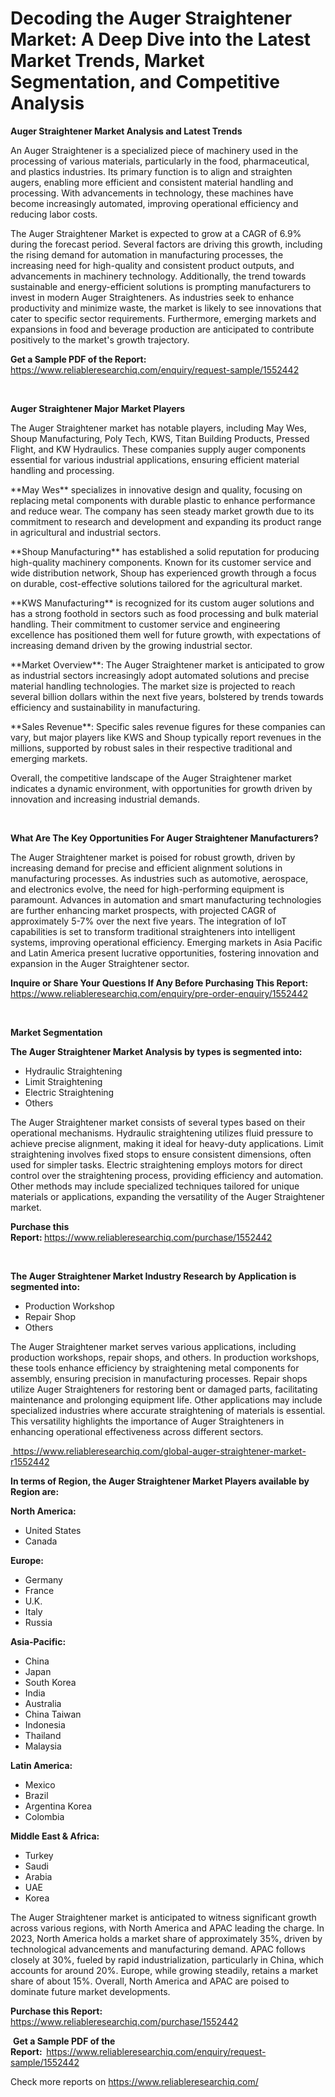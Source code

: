 <p><h1>Decoding the Auger Straightener Market: A Deep Dive into the Latest Market Trends, Market Segmentation, and Competitive Analysis</h1></p><p><strong>Auger Straightener Market Analysis and Latest Trends</strong></p>
<p><p>An Auger Straightener is a specialized piece of machinery used in the processing of various materials, particularly in the food, pharmaceutical, and plastics industries. Its primary function is to align and straighten augers, enabling more efficient and consistent material handling and processing. With advancements in technology, these machines have become increasingly automated, improving operational efficiency and reducing labor costs.</p><p>The Auger Straightener Market is expected to grow at a CAGR of 6.9% during the forecast period. Several factors are driving this growth, including the rising demand for automation in manufacturing processes, the increasing need for high-quality and consistent product outputs, and advancements in machinery technology. Additionally, the trend towards sustainable and energy-efficient solutions is prompting manufacturers to invest in modern Auger Straighteners. As industries seek to enhance productivity and minimize waste, the market is likely to see innovations that cater to specific sector requirements. Furthermore, emerging markets and expansions in food and beverage production are anticipated to contribute positively to the market's growth trajectory.</p></p>
<p><strong>Get a Sample PDF of the Report:&nbsp;</strong> <a href="https://www.reliableresearchiq.com/enquiry/request-sample/1552442?utm_campaign=2336&utm_medium=2&utm_source=Github&utm_content=ia&utm_term=11042025&utm_id=auger-straightener">https://www.reliableresearchiq.com/enquiry/request-sample/1552442</a></p>
<p>&nbsp;</p>
<p><strong>Auger Straightener Major Market Players</strong></p>
<p><p>The Auger Straightener market has notable players, including May Wes, Shoup Manufacturing, Poly Tech, KWS, Titan Building Products, Pressed Flight, and KW Hydraulics. These companies supply auger components essential for various industrial applications, ensuring efficient material handling and processing.</p><p>**May Wes** specializes in innovative design and quality, focusing on replacing metal components with durable plastic to enhance performance and reduce wear. The company has seen steady market growth due to its commitment to research and development and expanding its product range in agricultural and industrial sectors.</p><p>**Shoup Manufacturing** has established a solid reputation for producing high-quality machinery components. Known for its customer service and wide distribution network, Shoup has experienced growth through a focus on durable, cost-effective solutions tailored for the agricultural market.</p><p>**KWS Manufacturing** is recognized for its custom auger solutions and has a strong foothold in sectors such as food processing and bulk material handling. Their commitment to customer service and engineering excellence has positioned them well for future growth, with expectations of increasing demand driven by the growing industrial sector.</p><p>**Market Overview**: The Auger Straightener market is anticipated to grow as industrial sectors increasingly adopt automated solutions and precise material handling technologies. The market size is projected to reach several billion dollars within the next five years, bolstered by trends towards efficiency and sustainability in manufacturing.</p><p>**Sales Revenue**: Specific sales revenue figures for these companies can vary, but major players like KWS and Shoup typically report revenues in the millions, supported by robust sales in their respective traditional and emerging markets.</p><p>Overall, the competitive landscape of the Auger Straightener market indicates a dynamic environment, with opportunities for growth driven by innovation and increasing industrial demands.</p></p>
<p>&nbsp;</p>
<p><strong>What Are The Key Opportunities For Auger Straightener Manufacturers?</strong></p>
<p><p>The Auger Straightener market is poised for robust growth, driven by increasing demand for precise and efficient alignment solutions in manufacturing processes. As industries such as automotive, aerospace, and electronics evolve, the need for high-performing equipment is paramount. Advances in automation and smart manufacturing technologies are further enhancing market prospects, with projected CAGR of approximately 5-7% over the next five years. The integration of IoT capabilities is set to transform traditional straighteners into intelligent systems, improving operational efficiency. Emerging markets in Asia Pacific and Latin America present lucrative opportunities, fostering innovation and expansion in the Auger Straightener sector.</p></p>
<p><strong>Inquire or Share Your Questions If Any Before Purchasing This Report:</strong> <a href="https://www.reliableresearchiq.com/enquiry/pre-order-enquiry/1552442?utm_campaign=2336&utm_medium=2&utm_source=Github&utm_content=ia&utm_term=11042025&utm_id=auger-straightener">https://www.reliableresearchiq.com/enquiry/pre-order-enquiry/1552442</a></p>
<p>&nbsp;</p>
<p><strong>Market Segmentation</strong></p>
<p><strong>The Auger Straightener Market Analysis by types is segmented into:</strong></p>
<p><ul><li>Hydraulic Straightening</li><li>Limit Straightening</li><li>Electric Straightening</li><li>Others</li></ul></p>
<p><p>The Auger Straightener market consists of several types based on their operational mechanisms. Hydraulic straightening utilizes fluid pressure to achieve precise alignment, making it ideal for heavy-duty applications. Limit straightening involves fixed stops to ensure consistent dimensions, often used for simpler tasks. Electric straightening employs motors for direct control over the straightening process, providing efficiency and automation. Other methods may include specialized techniques tailored for unique materials or applications, expanding the versatility of the Auger Straightener market.</p></p>
<p><strong>Purchase this Report:&nbsp;</strong><a href="https://www.reliableresearchiq.com/purchase/1552442?utm_campaign=2336&utm_medium=2&utm_source=Github&utm_content=ia&utm_term=11042025&utm_id=auger-straightener">https://www.reliableresearchiq.com/purchase/1552442</a></p>
<p>&nbsp;</p>
<p><strong>The Auger Straightener Market Industry Research by Application is segmented into:</strong></p>
<p><ul><li>Production Workshop</li><li>Repair Shop</li><li>Others</li></ul></p>
<p><p>The Auger Straightener market serves various applications, including production workshops, repair shops, and others. In production workshops, these tools enhance efficiency by straightening metal components for assembly, ensuring precision in manufacturing processes. Repair shops utilize Auger Straighteners for restoring bent or damaged parts, facilitating maintenance and prolonging equipment life. Other applications may include specialized industries where accurate straightening of materials is essential. This versatility highlights the importance of Auger Straighteners in enhancing operational effectiveness across different sectors.</p></p>
<p><a href="https://www.reliableresearchiq.com/global-auger-straightener-market-r1552442?utm_campaign=2336&utm_medium=2&utm_source=Github&utm_content=ia&utm_term=11042025&utm_id=auger-straightener">&nbsp;https://www.reliableresearchiq.com/global-auger-straightener-market-r1552442</a></p>
<p><strong>In terms of Region, the Auger Straightener Market Players available by Region are:</strong></p>
<p>
    <p> <strong> North America: </strong>
        <ul>
            <li>United States</li>
            <li>Canada</li>
        </ul>
        </p> 
    <p> <strong> Europe: </strong>
        <ul>
            <li>Germany</li>
            <li>France</li>
            <li>U.K.</li>
            <li>Italy</li>
            <li>Russia</li>
        </ul>
        </p> 
    <p> <strong> Asia-Pacific: </strong>
        <ul>
            <li>China</li>
            <li>Japan</li>
            <li>South Korea</li>
            <li>India</li>
            <li>Australia</li>
            <li>China Taiwan</li>
            <li>Indonesia</li>
            <li>Thailand</li>
            <li>Malaysia</li>
        </ul>
        </p> 
    <p> <strong> Latin America: </strong>
        <ul>
            <li>Mexico</li>
            <li>Brazil</li>
            <li>Argentina Korea</li>
            <li>Colombia</li>
        </ul>
        </p> 
    <p> <strong> Middle East & Africa: </strong>
        <ul>
            <li>Turkey</li>
            <li>Saudi</li>
            <li>Arabia</li>
            <li>UAE</li>
            <li>Korea</li>
        </ul>
    </p>
    </p>
<p><p>The Auger Straightener market is anticipated to witness significant growth across various regions, with North America and APAC leading the charge. In 2023, North America holds a market share of approximately 35%, driven by technological advancements and manufacturing demand. APAC follows closely at 30%, fueled by rapid industrialization, particularly in China, which accounts for around 20%. Europe, while growing steadily, retains a market share of about 15%. Overall, North America and APAC are poised to dominate future market developments.</p></p>
<p><strong>Purchase this Report: </strong><a href="https://www.reliableresearchiq.com/purchase/1552442?utm_campaign=2336&utm_medium=2&utm_source=Github&utm_content=ia&utm_term=11042025&utm_id=auger-straightener">https://www.reliableresearchiq.com/purchase/1552442</a></p>
<p>&nbsp;<strong>Get a Sample PDF of the Report:&nbsp;&nbsp;</strong><a href="https://www.reliableresearchiq.com/enquiry/request-sample/1552442?utm_campaign=2336&utm_medium=2&utm_source=Github&utm_content=ia&utm_term=11042025&utm_id=auger-straightener">https://www.reliableresearchiq.com/enquiry/request-sample/1552442</a></p>
<p><strong></strong></p>
<p>Check more reports on <a href="https://www.reliableresearchiq.com/?utm_campaign=2336&utm_medium=2&utm_source=Github&utm_content=ia&utm_term=11042025&utm_id=auger-straightener">https://www.reliableresearchiq.com/</a></p>